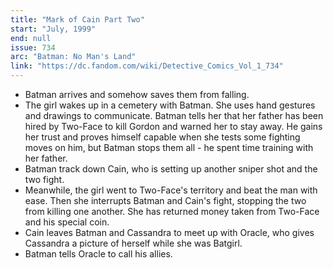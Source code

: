 ```yaml
---
title: "Mark of Cain Part Two"
start: "July, 1999"
end: null
issue: 734
arc: "Batman: No Man's Land"
link: "https://dc.fandom.com/wiki/Detective_Comics_Vol_1_734"
---
```

- Batman arrives and somehow saves them from falling. 
- The girl wakes up in a cemetery with Batman. She uses hand gestures and drawings to communicate. Batman tells her that her father has been hired by Two-Face to kill Gordon and warned her to stay away. He gains her trust and proves himself capable when she tests some fighting moves on him, but Batman stops them all - he spent time training with her father. 
- Batman track down Cain, who is setting up another sniper shot and the two fight. 
- Meanwhile, the girl went to Two-Face's territory and beat the man with ease. Then she interrupts Batman and Cain's fight, stopping the two from killing one another. She has returned money taken from Two-Face and his special coin.
- Cain leaves Batman and Cassandra to meet up with Oracle, who gives Cassandra a picture of herself while she was Batgirl. 
- Batman tells Oracle to call his allies.
